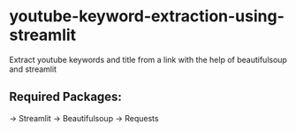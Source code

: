 # youtube-keyword-extraction-using-streamlit
 Extract youtube keywords and title from a link with the help of beautifulsoup and streamlit 
 
 ## Required Packages:
 -> Streamlit
 -> Beautifulsoup
 -> Requests
